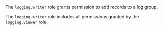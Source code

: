 The `logging.writer` role grants permission to add records to a log group.

The `logging.writer` role includes all permissions granted by the `logging.viewer` role.